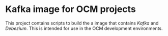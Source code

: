 # Kafka image for OCM projects

This project contains scripts to build the a image that contains _Kafka_ and
_Debezium_.  This is intended for use in the OCM development environments.
